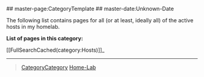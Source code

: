  \#\# master-page:CategoryTemplate \#\# master-date:Unknown-Date

The following list contains pages for all (or at least, ideally all) of the active hosts in my homelab.

**List of pages in this category:**

[[FullSearchCached(category:Hosts)]]\_

* * * * *

> [CategoryCategory](../CategoryCategory) [Home-Lab](../Home-Lab)
